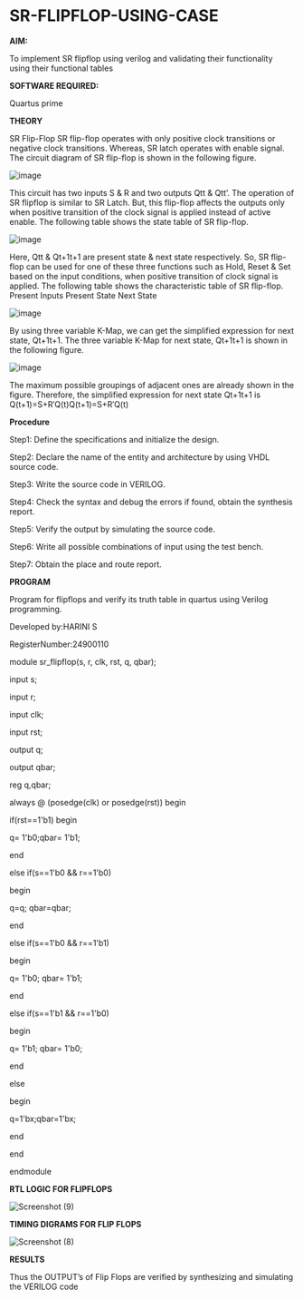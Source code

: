 # SR-FLIPFLOP-USING-CASE

**AIM:**

To implement  SR flipflop using verilog and validating their functionality using their functional tables

**SOFTWARE REQUIRED:**

Quartus prime

**THEORY**

SR Flip-Flop SR flip-flop operates with only positive clock transitions or negative clock transitions. Whereas, SR latch operates with enable signal. The circuit diagram of SR flip-flop is shown in the following figure.

![image](https://github.com/naavaneetha/SR-FLIPFLOP-USING-CASE/assets/154305477/0f710028-ad52-4d3e-9276-8714cf023a25)

 
This circuit has two inputs S & R and two outputs Qtt & Qtt’. The operation of SR flipflop is similar to SR Latch. But, this flip-flop affects the outputs only when positive transition of the clock signal is applied instead of active enable. The following table shows the state table of SR flip-flop.

![image](https://github.com/naavaneetha/SR-FLIPFLOP-USING-CASE/assets/154305477/dabfc4f4-87e3-4cbc-9472-f89ee1b5ed30)

 
Here, Qtt & Qt+1t+1 are present state & next state respectively. So, SR flip-flop can be used for one of these three functions such as Hold, Reset & Set based on the input conditions, when positive transition of clock signal is applied. The following table shows the characteristic table of SR flip-flop. Present Inputs Present State Next State

![image](https://github.com/naavaneetha/SR-FLIPFLOP-USING-CASE/assets/154305477/dd90d16c-aec5-4290-a586-e2346b1e9eb5)

 
By using three variable K-Map, we can get the simplified expression for next state, Qt+1t+1. The three variable K-Map for next state, Qt+1t+1 is shown in the following figure.

![image](https://github.com/naavaneetha/SR-FLIPFLOP-USING-CASE/assets/154305477/473efad6-d70b-4ca7-aeb7-898bbfca319f)

 
The maximum possible groupings of adjacent ones are already shown in the figure. Therefore, the simplified expression for next state Qt+1t+1 is Q(t+1)=S+R′Q(t)Q(t+1)=S+R′Q(t)

**Procedure**

Step1: Define the specifications and initialize the design. 

Step2: Declare the name of the entity and architecture by using VHDL source code. 

Step3: Write the source code in VERILOG. 

Step4: Check the syntax and debug the errors if found, obtain the synthesis  report. 

Step5: Verify the output by simulating the source code. 

Step6: Write all possible combinations of input using the test bench. 

Step7: Obtain the place and route report. 

**PROGRAM**

 Program for flipflops and verify its truth table in quartus using Verilog programming.
 
 Developed by:HARINI S
 
 RegisterNumber:24900110

 module sr_flipflop(s, r, clk, rst, q, qbar); 
 
 input s; 
    
 input r; 
    
 input clk; 
    
 input rst; 
    
 output q; 
    
 output qbar; 
    
  reg q,qbar; 
  
  always @ (posedge(clk) or posedge(rst)) begin 
  
  if(rst==1'b1) begin 
  
  q= 1'b0;qbar= 1'b1; 
  
  end 
   
  else if(s==1'b0 && r==1'b0) 
  
  begin 
   
  q=q; qbar=qbar; 

  end 
  
  else if(s==1'b0 && r==1'b1) 
   
  begin 
    
  q= 1'b0; qbar= 1'b1; 
  
 end 
  
 else if(s==1'b1 && r==1'b0) 
    
  begin 
    
 q= 1'b1; qbar= 1'b0; 
  
 end 
  
 else  
  
 begin 
  
 q=1'bx;qbar=1'bx; 
  
 end 
  
 end 
  
endmodule



**RTL LOGIC FOR FLIPFLOPS**

![Screenshot (9)](https://github.com/user-attachments/assets/d48f39ab-70fa-49a6-b60e-a82558d7e23f)

**TIMING DIGRAMS FOR FLIP FLOPS**

![Screenshot (8)](https://github.com/user-attachments/assets/6328674a-9fe5-4927-9fda-ad29abc44ade)


**RESULTS**

Thus the OUTPUT’s of Flip Flops are verified by synthesizing and simulating the VERILOG code
